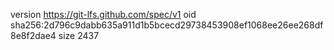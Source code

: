 version https://git-lfs.github.com/spec/v1
oid sha256:2d796c9dabb635a911d1b5bcecd29738453908ef1068ee26ee268df8e8f2dae4
size 2437
